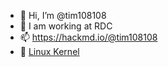 - 👋 Hi, I’m @tim108108  
- 👀 I am working at RDC  
- 📫 https://hackmd.io/@tim108108
- 🤔 [Linux Kernel](https://github.com/torvalds/linux)
